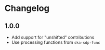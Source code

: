 
# Changelog

1.0.0
-----

* Add support for "unshifted" contributions
* Use processing functions from `ska-sdp-func`

